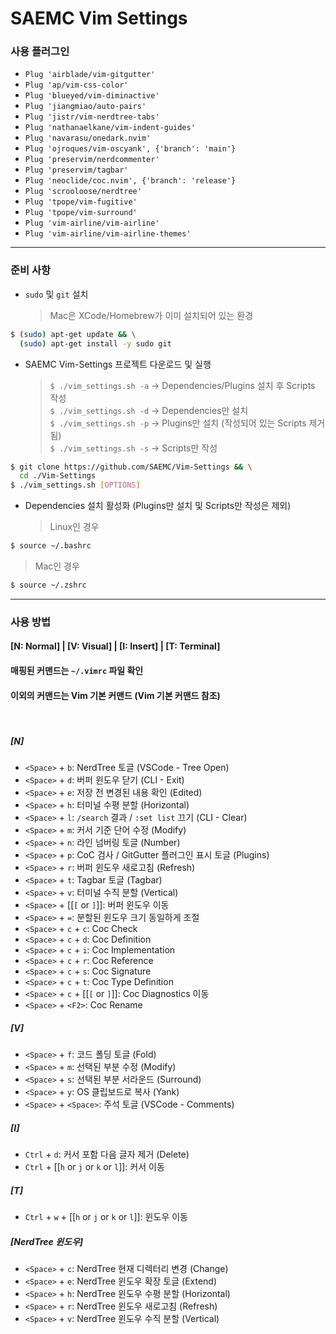 # SAEMC Vim Settings

### 사용 플러그인

- `Plug 'airblade/vim-gitgutter'`
- `Plug 'ap/vim-css-color'`
- `Plug 'blueyed/vim-diminactive'`
- `Plug 'jiangmiao/auto-pairs'`
- `Plug 'jistr/vim-nerdtree-tabs'`
- `Plug 'nathanaelkane/vim-indent-guides'`
- `Plug 'navarasu/onedark.nvim'`
- `Plug 'ojroques/vim-oscyank', {'branch': 'main'}`
- `Plug 'preservim/nerdcommenter'`
- `Plug 'preservim/tagbar'`
- `Plug 'neoclide/coc.nvim', {'branch': 'release'}`
- `Plug 'scrooloose/nerdtree'`
- `Plug 'tpope/vim-fugitive'`
- `Plug 'tpope/vim-surround'`
- `Plug 'vim-airline/vim-airline'`
- `Plug 'vim-airline/vim-airline-themes'`

---

### 준비 사항

- `sudo` 및 `git` 설치
  > Mac은 XCode/Homebrew가 이미 설치되어 있는 환경

```bash
$ (sudo) apt-get update && \
  (sudo) apt-get install -y sudo git
```

- SAEMC Vim-Settings 프로젝트 다운로드 및 실행
  > `$ ./vim_settings.sh -a` -> Dependencies/Plugins 설치 후 Scripts 작성  
  > `$ ./vim_settings.sh -d` -> Dependencies만 설치  
  > `$ ./vim_settings.sh -p` -> Plugins만 설치 (작성되어 있는 Scripts 제거됨)  
  > `$ ./vim_settings.sh -s` -> Scripts만 작성

```bash
$ git clone https://github.com/SAEMC/Vim-Settings && \
  cd ./Vim-Settings
$ ./vim_settings.sh [OPTIONS]
```

- Dependencies 설치 활성화 (Plugins만 설치 및 Scripts만 작성은 제외)
  > Linux인 경우

```bash
$ source ~/.bashrc
```

> Mac인 경우

```bash
$ source ~/.zshrc
```

---

### 사용 방법

#### [N: Normal] | [V: Visual] | [I: Insert] | [T: Terminal]

#### 매핑된 커맨드는 `~/.vimrc` 파일 확인

#### 이외의 커맨드는 Vim 기본 커맨드 (Vim 기본 커맨드 참조)

<br/>

##### [N]

- `<Space>` + `b`: NerdTree 토글 (VSCode - Tree Open)
- `<Space>` + `d`: 버퍼 윈도우 닫기 (CLI - Exit)
- `<Space>` + `e`: 저장 전 변경된 내용 확인 (Edited)
- `<Space>` + `h`: 터미널 수평 분할 (Horizontal)
- `<Space>` + `l`: `/search` 결과 / `:set list` 끄기 (CLI - Clear)
- `<Space>` + `m`: 커서 기준 단어 수정 (Modify)
- `<Space>` + `n`: 라인 넘버링 토글 (Number)
- `<Space>` + `p`: CoC 검사 / GitGutter 플러그인 표시 토글 (Plugins)
- `<Space>` + `r`: 버퍼 윈도우 새로고침 (Refresh)
- `<Space>` + `t`: Tagbar 토글 (Tagbar)
- `<Space>` + `v`: 터미널 수직 분할 (Vertical)
- `<Space>` + [[`[` or `]`]]: 버퍼 윈도우 이동
- `<Space>` + `=`: 분할된 윈도우 크기 동일하게 조절
- `<Space>` + `c` + `c`: Coc Check
- `<Space>` + `c` + `d`: Coc Definition
- `<Space>` + `c` + `i`: Coc Implementation
- `<Space>` + `c` + `r`: Coc Reference
- `<Space>` + `c` + `s`: Coc Signature
- `<Space>` + `c` + `t`: Coc Type Definition
- `<Space>` + `c` + [[`[` or `]`]]: Coc Diagnostics 이동
- `<Space>` + `<F2>`: Coc Rename

##### [V]

- `<Space>` + `f`: 코드 폴딩 토글 (Fold)
- `<Space>` + `m`: 선택된 부분 수정 (Modify)
- `<Space>` + `s`: 선택된 부분 서라운드 (Surround)
- `<Space>` + `y`: OS 클립보드로 복사 (Yank)
- `<Space>` + `<Space>`: 주석 토글 (VSCode - Comments)

##### [I]

- `Ctrl` + `d`: 커서 포함 다음 글자 제거 (Delete)
- `Ctrl` + [[`h` or `j` or `k` or `l`]]: 커서 이동

##### [T]

- `Ctrl` + `w` + [[`h` or `j` or `k` or `l`]]: 윈도우 이동

##### [NerdTree 윈도우]

- `<Space>` + `c`: NerdTree 현재 디렉터리 변경 (Change)
- `<Space>` + `e`: NerdTree 윈도우 확장 토글 (Extend)
- `<Space>` + `h`: NerdTree 윈도우 수평 분할 (Horizontal)
- `<Space>` + `r`: NerdTree 윈도우 새로고침 (Refresh)
- `<Space>` + `v`: NerdTree 윈도우 수직 분할 (Vertical)
